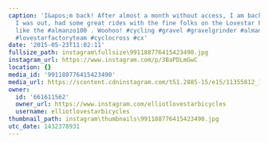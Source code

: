 ```yaml
---
caption: 'I&apos;m back! After almost a month without access, I am back on the internets...while
  I was out, had some great rides with the fine folks on the Lovestar Factory Team
  like the #almanzo100 . Woohoo! #cycling #gravel #gravelgrinder #almanzo2015 #lovestarbicyclebags
  #lovestarfactoryteam #cyclocross #cx'
date: '2015-05-23T11:02:11'
fullsize_path: instagram\fullsize\991188776415423490.jpg
instagram_url: https://www.instagram.com/p/3BaPDLmGwC
location: {}
media_id: '991188776415423490'
media_url: https://scontent.cdninstagram.com/t51.2885-15/e15/11355812_1578923442395088_1193072588_n.jpg?ig_cache_key=OTkxMTg4Nzc2NDE1NDIzNDkw.2
owner:
  id: '661611562'
  owner_url: https://www.instagram.com/elliotlovestarbicycles
  username: elliotlovestarbicycles
thumbnail_path: instagram\thumbnails\991188776415423490.jpg
utc_date: 1432378931
---
```

